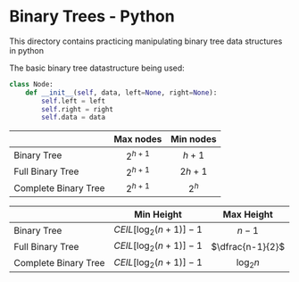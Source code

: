 # Binary Trees - Python

This directory contains practicing manipulating binary tree data structures in python<br>

The basic binary tree datastructure being used:

```Python
class Node:
    def __init__(self, data, left=None, right=None):
        self.left = left
        self.right = right
        self.data = data
```

|                      | Max nodes                   | Min nodes        |
|----------------------|:---------------------------:|:----------------:|
| Binary Tree          | $2^{h+1}$                   | $h + 1$          |
| Full Binary Tree     | $2^{h+1}$                   | $2h + 1$         |
| Complete Binary Tree | $2^{h+1}$                   | $2^h$            |

|                      | Min Height                  | Max Height       |
|----------------------|:---------------------------:|:----------------:|
| Binary Tree          | $CEIL[\log_2{(n + 1)}] - 1$ | $n - 1$          |
| Full Binary Tree     | $CEIL[\log_2{(n + 1)}] - 1$ | $\dfrac{n-1}{2}$ |
| Complete Binary Tree | $CEIL[\log_2{(n + 1)}] - 1$ | $\log_2{n}$      |
